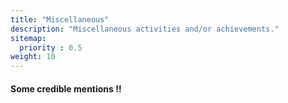 ```yaml
---
title: "Miscellaneous"
description: "Miscellaneous activities and/or achievements."
sitemap:
  priority : 0.5
weight: 10
---
```

<p><h4>Some credible mentions !!</h4></p>
